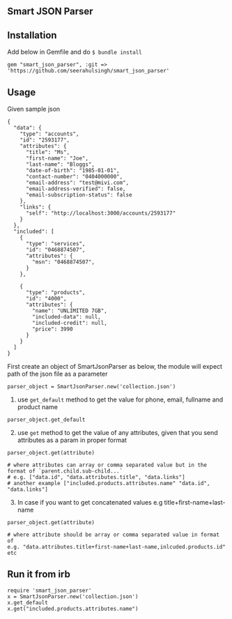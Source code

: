 ## Smart JSON Parser

## Installation
Add below in Gemfile and do `$ bundle install`

```
gem "smart_json_parser", :git => 'https://github.com/seerahulsingh/smart_json_parser'
```

## Usage

Given sample json

```
{
  "data": {
    "type": "accounts",
    "id": "2593177",
    "attributes": {
      "title": "Ms",
      "first-name": "Joe",
      "last-name": "Bloggs",
      "date-of-birth": "1985-01-01",
      "contact-number": "0404000000",
      "email-address": "test@mivi.com",
      "email-address-verified": false,
      "email-subscription-status": false
    },
    "links": {
      "self": "http://localhost:3000/accounts/2593177"
    }
  },
  "included": [
    {
      "type": "services",
      "id": "0468874507",
      "attributes": {
        "msn": "0468874507",
      }
    },
    
    {
      "type": "products",
      "id": "4000",
      "attributes": {
        "name": "UNLIMITED 7GB",
        "included-data": null,
        "included-credit": null,
        "price": 3990
      }
    }
  ]
}

```

First create an  object of SmartJsonParser as below, the module will expect path of the json file as a parameter
```
parser_object = SmartJsonParser.new('collection.json')
```

1. use `get_default` method to get the value for phone, email, fullname and product name

```
parser_object.get_default
```

2. use `get` method to get the value of any attributes, given that you send attributes as a param in proper format

```
parser_object.get(attribute)

# where attributes can array or comma separated value but in the format of `parent.child.sub-child...`
# e.g. ["data.id", "data.attributes.title", "data.links"]
# another example ["included.products.attributes.name" "data.id", "data.links"] 
```

3. In case if you want to get concatenated values e.g title+first-name+last-name

```
parser_object.get(attribute)

# where attribute should be array or comma separated value in format of
e.g. "data.attributes.title+first-name+last-name,inlcuded.products.id"
etc
```

## Run it from irb
```
require 'smart_json_parser'
x = SmartJsonParser.new('collection.json')
x.get_default
x.get("included.products.attributes.name")
```
